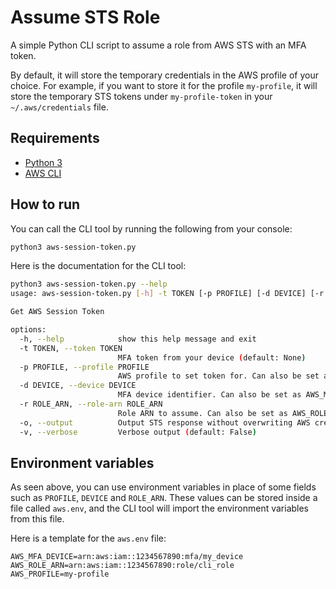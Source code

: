 # Assume STS Role

A simple Python CLI script to assume a role from AWS STS with an MFA token.

By default, it will store the temporary credentials in the AWS profile of your choice. For example, if you want to store it for the profile `my-profile`, it will store the temporary STS tokens under `my-profile-token` in your `~/.aws/credentials` file.

## Requirements
- [Python 3](https://www.python.org/downloads/)
- [AWS CLI](https://aws.amazon.com/cli/)

## How to run

You can call the CLI tool by running the following from your console:

```bash
python3 aws-session-token.py
```

Here is the documentation for the CLI tool:

```bash
python3 aws-session-token.py --help      
usage: aws-session-token.py [-h] -t TOKEN [-p PROFILE] [-d DEVICE] [-r ROLE_ARN] [-o] [-v]

Get AWS Session Token

options:
  -h, --help            show this help message and exit
  -t TOKEN, --token TOKEN
                        MFA token from your device (default: None)
  -p PROFILE, --profile PROFILE
                        AWS profile to set token for. Can also be set as AWS_PROFILE environment variable (default: None)
  -d DEVICE, --device DEVICE
                        MFA device identifier. Can also be set as AWS_MFA_DEVICE environment variable (default: None)
  -r ROLE_ARN, --role-arn ROLE_ARN
                        Role ARN to assume. Can also be set as AWS_ROLE_ARN environment variable (default: None)
  -o, --output          Output STS response without overwriting AWS credentials file (default: False)
  -v, --verbose         Verbose output (default: False)
```

## Environment variables

As seen above, you can use environment variables in place of some fields such as `PROFILE`, `DEVICE` and `ROLE_ARN`. These values can be stored inside a file called `aws.env`, and the CLI tool will import the environment variables from this file.

Here is a template for the `aws.env` file:

```
AWS_MFA_DEVICE=arn:aws:iam::1234567890:mfa/my_device
AWS_ROLE_ARN=arn:aws:iam::1234567890:role/cli_role
AWS_PROFILE=my-profile
```
